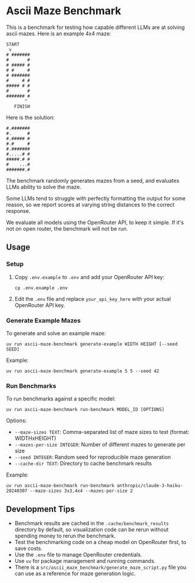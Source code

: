 # Ascii Maze Benchmark

This is a benchmark for testing how capable different LLMs are at solving ascii mazes.
Here is an example 4x4 maze:

```
START
 v
# #######
#       #
# ##### #
# #     #
# #######
#     # #
##### # #
#       #
####### #
       ^
   FINISH
```

Here is the solution:

```
#.#######
#.      #
#.##### #
#.#     #
#.#######
#.....# #
#####.# #
#    ...#
#######.#
```

The benchmark randomly generates mazes from a seed, and evaluates LLMs ability to solve the maze.

Some LLMs tend to struggle with perfectly formatting the output for some reason, so we report scores at varying string distances to the correct response.

We evaluate all models using the OpenRouter API, to keep it simple. If it's not on open router, the benchmark will not be run.

## Usage

### Setup

1. Copy `.env.example` to `.env` and add your OpenRouter API key:
   ```
   cp .env.example .env
   ```

2. Edit the `.env` file and replace `your_api_key_here` with your actual OpenRouter API key.

### Generate Example Mazes

To generate and solve an example maze:

```
uv run ascii-maze-benchmark generate-example WIDTH HEIGHT [--seed SEED]
```

Example:
```
uv run ascii-maze-benchmark generate-example 5 5 --seed 42
```

### Run Benchmarks

To run benchmarks against a specific model:

```
uv run ascii-maze-benchmark run-benchmark MODEL_ID [OPTIONS]
```

Options:
- `--maze-sizes TEXT`: Comma-separated list of maze sizes to test (format: WIDTHxHEIGHT)
- `--mazes-per-size INTEGER`: Number of different mazes to generate per size
- `--seed INTEGER`: Random seed for reproducible maze generation
- `--cache-dir TEXT`: Directory to cache benchmark results

Example:
```
uv run ascii-maze-benchmark run-benchmark anthropic/claude-3-haiku-20240307 --maze-sizes 3x3,4x4 --mazes-per-size 2
```

## Development Tips

- Benchmark results are cached in the `.cache/benchmark_results` directory by default, so visualization code can be rerun without spending money to rerun the benchmark.
- Test the benchmarking code on a cheap model on OpenRouter first, to save costs.
- Use the `.env` file to manage OpenRouter credentials.
- Use `uv` for package management and running commands.
- There is a `src/ascii_maze_benchmark/generate_maze_script.py` file you can use as a reference for maze generation logic.
